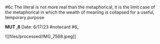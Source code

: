 #6c
The literal is not more real than the metaphorical, it is the limit case of the metaphorical in which the wealth of meaning is collapsed for a useful, temporary purpose


**MUT ,8** 
Date: 6/17/23
 #notecard
 #6_ 

![[files/processed/IMG_7568.jpeg]]